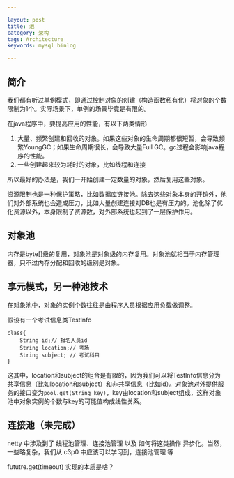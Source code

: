 ```yaml
---

layout: post
title: 池
category: 架构
tags: Architecture
keywords: mysql binlog

---
```


## 简介

我们都有听过单例模式，即通过控制对象的创建（构造函数私有化）将对象的个数限制为1个。实际场景下，单例的场景毕竟是有限的。

在java程序中，要提高应用的性能，有以下两类情形

1. 大量、频繁创建和回收的对象。如果这些对象的生命周期都很短暂，会导致频繁YoungGC；如果生命周期很长，会导致大量Full GC。gc过程会影响java程序的性能。
2. 一些创建起来较为耗时的对象，比如线程和连接

所以最好的办法是，我们一开始创建一定数量的对象，然后复用这些对象。

资源限制也是一种保护策略，比如数据库链接池。除去这些对象本身的开销外，他们对外部系统也会造成压力，比如大量创建连接对DB也是有压力的。池化除了优化资源以外，本身限制了资源数，对外部系统也起到了一层保护作用。


## 对象池

内存是byte\[]级的复用，对象池是对象级的内存复用。对象池就相当于内存管理器，只不过内存分配和回收的级别是对象。

## 享元模式，另一种池技术

在对象池中，对象的实例个数往往是由程序人员根据应用负载做调整。

假设有一个考试信息类TestInfo

    class{
        String id;// 报名人员id
        String location;// 考场
        String subject; // 考试科目
    }

这其中，location和subject的组合是有限的，因为我们可以将TestInfo信息分为共享信息（比如location和subject）和非共享信息（比如id）。对象池对外提供服务的接口变为`pool.get(String key)`，key由location和subject组成，这样对象池中对象实例的个数与key的可能值构成线性关系。

## 连接池（未完成）

netty 中涉及到了 线程池管理、连接池管理 以及 如何将这类操作 异步化。当然，一些略复杂，我们从 c3p0 中应该可以学习到，连接池管理 等

fututre.get(timeout) 实现的本质是啥？